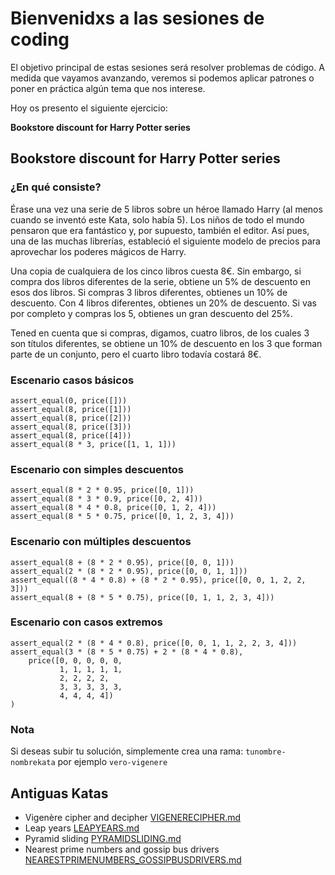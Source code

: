 # Bienvenidxs a las sesiones de coding

El objetivo principal de estas sesiones será resolver problemas de código. A medida que vayamos avanzando, veremos
si podemos aplicar patrones o poner en práctica algún tema que nos interese.

Hoy os presento el siguiente ejercicio:

**Bookstore discount for Harry Potter series** 

## Bookstore discount for Harry Potter series

### ¿En qué consiste?

Érase una vez una serie de 5 libros sobre un héroe llamado Harry (al menos cuando se inventó este Kata, solo había 5).
Los niños de todo el mundo pensaron que era fantástico y, por supuesto, también el editor. Así pues, una de las muchas librerías,
estableció el siguiente modelo de precios para aprovechar los poderes mágicos de Harry.

Una copia de cualquiera de los cinco libros cuesta 8€. Sin embargo, si compra dos libros diferentes de la serie, obtiene
un 5% de descuento en esos dos libros. Si compras 3 libros diferentes, obtienes un 10% de descuento. Con 4 libros diferentes,
obtienes un 20% de descuento. Si vas por completo y compras los 5, obtienes un gran descuento del 25%.

Tened en cuenta que si compras, digamos, cuatro libros, de los cuales 3 son títulos diferentes, se obtiene un 10% de descuento en los
3 que forman parte de un conjunto, pero el cuarto libro todavía costará 8€.

### Escenario casos básicos
```
assert_equal(0, price([]))
assert_equal(8, price([1]))
assert_equal(8, price([2]))
assert_equal(8, price([3]))
assert_equal(8, price([4]))
assert_equal(8 * 3, price([1, 1, 1]))
```

### Escenario con simples descuentos
```
assert_equal(8 * 2 * 0.95, price([0, 1]))
assert_equal(8 * 3 * 0.9, price([0, 2, 4]))
assert_equal(8 * 4 * 0.8, price([0, 1, 2, 4]))
assert_equal(8 * 5 * 0.75, price([0, 1, 2, 3, 4]))
```

### Escenario con múltiples descuentos
```
assert_equal(8 + (8 * 2 * 0.95), price([0, 0, 1]))
assert_equal(2 * (8 * 2 * 0.95), price([0, 0, 1, 1]))
assert_equal((8 * 4 * 0.8) + (8 * 2 * 0.95), price([0, 0, 1, 2, 2, 3]))
assert_equal(8 + (8 * 5 * 0.75), price([0, 1, 1, 2, 3, 4]))
```

### Escenario con casos extremos
```
assert_equal(2 * (8 * 4 * 0.8), price([0, 0, 1, 1, 2, 2, 3, 4]))
assert_equal(3 * (8 * 5 * 0.75) + 2 * (8 * 4 * 0.8), 
    price([0, 0, 0, 0, 0, 
           1, 1, 1, 1, 1, 
           2, 2, 2, 2, 
           3, 3, 3, 3, 3, 
           4, 4, 4, 4])
)
```

### Nota
Si deseas subir tu solución, simplemente crea una rama: `tunombre-nombrekata` por ejemplo `vero-vigenere`

## Antiguas Katas
- Vigenère cipher and decipher [VIGENERECIPHER.md](old-katas/VIGENERECIPHER.md)
- Leap years [LEAPYEARS.md](old-katas/LEAPYEARS.md)
- Pyramid sliding [PYRAMIDSLIDING.md](old-katas/PYRAMIDSLIDING.md)
- Nearest prime numbers and gossip bus drivers [NEARESTPRIMENUMBERS_GOSSIPBUSDRIVERS.md](old-katas/NEARESTPRIMENUMBERS_GOSSIPBUSDRIVERS.md)
